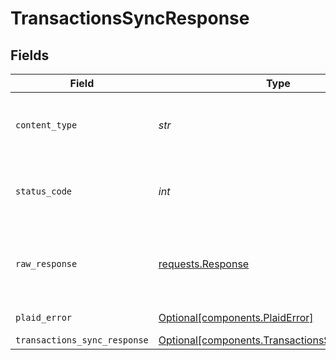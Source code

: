 # TransactionsSyncResponse


## Fields

| Field                                                                                                | Type                                                                                                 | Required                                                                                             | Description                                                                                          |
| ---------------------------------------------------------------------------------------------------- | ---------------------------------------------------------------------------------------------------- | ---------------------------------------------------------------------------------------------------- | ---------------------------------------------------------------------------------------------------- |
| `content_type`                                                                                       | *str*                                                                                                | :heavy_check_mark:                                                                                   | HTTP response content type for this operation                                                        |
| `status_code`                                                                                        | *int*                                                                                                | :heavy_check_mark:                                                                                   | HTTP response status code for this operation                                                         |
| `raw_response`                                                                                       | [requests.Response](https://requests.readthedocs.io/en/latest/api/#requests.Response)                | :heavy_check_mark:                                                                                   | Raw HTTP response; suitable for custom response parsing                                              |
| `plaid_error`                                                                                        | [Optional[components.PlaidError]](../../models/components/plaiderror.md)                             | :heavy_minus_sign:                                                                                   | Error response                                                                                       |
| `transactions_sync_response`                                                                         | [Optional[components.TransactionsSyncResponse]](../../models/components/transactionssyncresponse.md) | :heavy_minus_sign:                                                                                   | OK                                                                                                   |